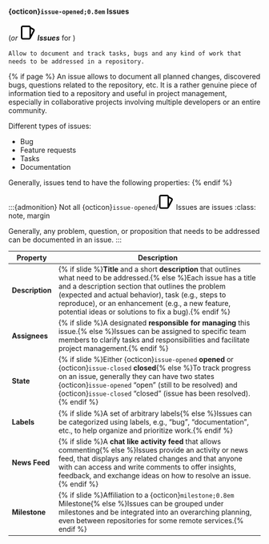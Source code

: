 #### {octicon}`issue-opened;0.8em` Issues

(_or **![issue](./icons/issue.svg) Issues**_ for <i class="fab fa-gitlab"></i>)

```{epigraph}
Allow to document and track tasks, bugs and any kind of work that needs to be addressed in a repository.
```
{% if page %}
An issue allows to document all planned changes, discovered bugs, questions related to the repository, etc.
It is a rather genuine piece of information tied to a repository and useful in project management, especially in collaborative projects involving multiple developers or an entire community.

Different types of issues:
- Bug
- Feature requests
- Tasks
- Documentation

Generally, issues tend to have the following properties:
{% endif %}

:::{admonition} Not all {octicon}`issue-opened`/![issue](./icons/issue.svg) Issues are issues
:class: note, margin

Generally, any problem, question, or proposition that needs to be addressed can be documented in an issue.
:::

| Property     | Description                                                                                                                                                     |
|--------------|-----------------------------------------------------------------------------------------------------------------------------------------------------------------|
| **Description** | {% if slide %}**Title** and a short **description** that outlines what need to be addressed.{% else %}Each issue has a title and a description section that outlines the problem (expected and actual behavior), task (e.g., steps to reproduce), or an enhancement (e.g., a new feature, potential ideas or solutions to fix a bug).{% endif %} |
| **Assignees**   | {% if slide %}A designated **responsible for managing** this issue.{% else %}Issues can be assigned to specific team members to clarify tasks and responsibilities and facilitate project management.{% endif %}                                      |
| **State**       | {% if slide %}Either {octicon}`issue-opened` **opened** or {octicon}`issue-closed` **closed**{% else %}To track progress on an issue, generally they can have two states {octicon}`issue-opened` “open” (still to be resolved) and {octicon}`issue-closed` “closed” (issue has been resolved).{% endif %} |
| **Labels**      | {% if slide %}A set of arbitrary labels{% else %}Issues can be categorized using labels, e.g., “bug”, “documentation”, etc., to help organize and prioritize work.{% endif %}                                             |
| **News Feed**    | {% if slide %}A **chat like activity feed** that allows commenting{% else %}Issues provide an activity or news feed, that displays any related changes and that anyone with can access and write comments to offer insights, feedback, and exchange ideas on how to resolve an issue.{% endif %}                             |
| **Milestone**  | {% if slide %}Affiliation to a {octicon}`milestone;0.8em` Milestone{% else %}Issues can be grouped under milestones and be integrated into an overarching planning, even between repositories for some remote services.{% endif %}   |
